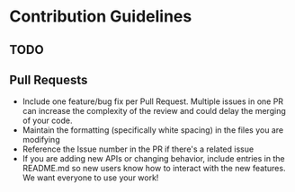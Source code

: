 # Contribution Guidelines

## TODO

## Pull Requests

* Include one feature/bug fix per Pull Request.  Multiple issues in one PR can increase the complexity of the review and could delay the merging of your code.
* Maintain the formatting (specifically white spacing) in the files you are modifying
* Reference the Issue number in the PR if there's a related issue
* If you are adding new APIs or changing behavior, include entries in the README.md so new users know how to interact with the new features.  We want everyone to use your work!